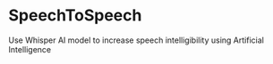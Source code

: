 # SpeechToSpeech
Use Whisper AI model to increase speech intelligibility using Artificial Intelligence
